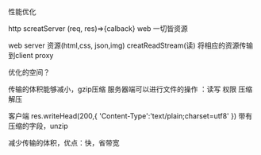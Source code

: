 性能优化

http screatServer (req, res)=>{calback}
web 一切皆资源

web server 资源(html,css, json,img) creatReadStream(读)
将相应的资源传输到client proxy

优化的空间？

传输的体积能够减小，gzip压缩
服务器端可以进行文件的操作 ：读写 权限 压缩 解压

客户端
res.writeHead(200,{
            'Content-Type':'text/plain;charset=utf8'
        })
带有压缩的字段，unzip

减少传输的体积，优点：快，省带宽

